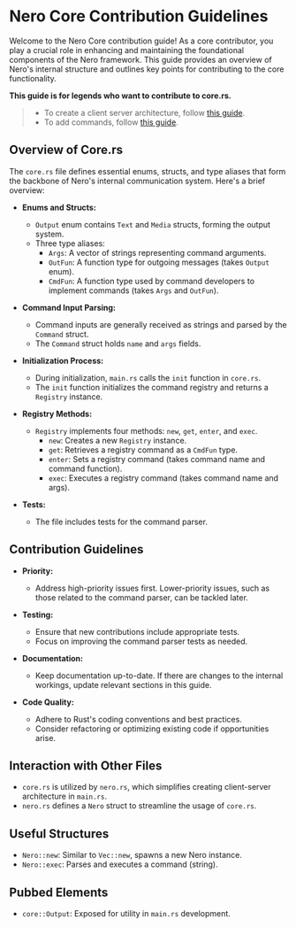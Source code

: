 # Nero Core Contribution Guidelines

Welcome to the Nero Core contribution guide! As a core contributor, you play a crucial role in enhancing and maintaining the foundational components of the Nero framework. This guide provides an overview of Nero's internal structure and outlines key points for contributing to the core functionality.

**This guide is for legends who want to contribute to core.rs.**

> - To create a client server architecture, follow [this guide](customizing.md).
> - To add commands, follow [this guide](commands.md).

## Overview of Core.rs

The `core.rs` file defines essential enums, structs, and type aliases that form the backbone of Nero's internal communication system. Here's a brief overview:

- **Enums and Structs:**
  - `Output` enum contains `Text` and `Media` structs, forming the output system.
  - Three type aliases:
    - `Args`: A vector of strings representing command arguments.
    - `OutFun`: A function type for outgoing messages (takes `Output` enum).
    - `CmdFun`: A function type used by command developers to implement commands (takes `Args` and `OutFun`).

- **Command Input Parsing:**
  - Command inputs are generally received as strings and parsed by the `Command` struct.
  - The `Command` struct holds `name` and `args` fields.

- **Initialization Process:**
  - During initialization, `main.rs` calls the `init` function in `core.rs`.
  - The `init` function initializes the command registry and returns a `Registry` instance.

- **Registry Methods:**
  - `Registry` implements four methods: `new`, `get`, `enter`, and `exec`.
    - `new`: Creates a new `Registry` instance.
    - `get`: Retrieves a registry command as a `CmdFun` type.
    - `enter`: Sets a registry command (takes command name and command function).
    - `exec`: Executes a registry command (takes command name and args).

- **Tests:**
  - The file includes tests for the command parser.

## Contribution Guidelines

- **Priority:**
  - Address high-priority issues first. Lower-priority issues, such as those related to the command parser, can be tackled later.

- **Testing:**
  - Ensure that new contributions include appropriate tests.
  - Focus on improving the command parser tests as needed.

- **Documentation:**
  - Keep documentation up-to-date. If there are changes to the internal workings, update relevant sections in this guide.

- **Code Quality:**
  - Adhere to Rust's coding conventions and best practices.
  - Consider refactoring or optimizing existing code if opportunities arise.

## Interaction with Other Files

- `core.rs` is utilized by `nero.rs`, which simplifies creating client-server architecture in `main.rs`.
- `nero.rs` defines a `Nero` struct to streamline the usage of `core.rs`.

## Useful Structures

- `Nero::new`: Similar to `Vec::new`, spawns a new Nero instance.
- `Nero::exec`: Parses and executes a command (string).

## Pubbed Elements

- `core::Output`: Exposed for utility in `main.rs` development.
